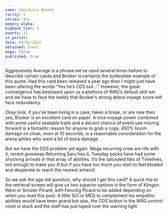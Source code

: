 ```yaml
---
name: Sanctuary Booker
rarity: 5
series: dsc
memory_alpha:
bigbook_tier: 5
events: 32
in_portal:
date: 09/02/2022
obtained: Event
mega: false
published: true
---
```


Aggressively Average is a phrase we’ve used several times before to describe certain cards and Booker is certainly the boilerplate example of this quote. Had this card been released a year ago then I might just have been uttering the words “Yes he’s CDS but…”. However, the great convergence has bestowed upon us a plethora of WRG’s default skill set and we have to face the reality that Booker’s strong debut voyage score will face redundancy.

Okay look, if you’ve been living in a cave, taken a break, or are new then yes, Booker is an excellent card on paper. A nice voyage power combined with some useful seatable traits and a decent chance of event use moving forward is a fantastic reason for anyone to grab a copy. 450% boom damage on cloak, even at 10 seconds, is a reasonable consideration for the arena-philes who want a bit of extra damage.

But we have the CDS problem yet again. Mega recurring crew are rife with it, recent giveaway Returning Saru has it, Tuesday packs have had some shocking arrivals in that array of abilities. It’s the saturated fats of Timelines, not enough to make you ill but if you have too much you start to feel bloated and desperate to reach the nearest antacid.

So we ask the age old question, why should I get this card? A quick trip to the retrieval screen will give us two superior options in the form of Klingon West or Sinister Picard, with Fencing Picard to be added depending on when you read this post. A little SCI or MED to complement his empathic abilities would have been grand but alas, the CDS button in the WRG control room is stuck and the staff has just taped over the warning light.
